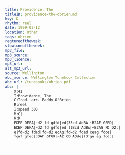 ```yaml
---
title: Providence, The
titleID: providence-the-obrien.md
key: D
rhythm: reel
date: 1999-02-12
location: Other
tags: obrien
regtuneoftheweek:
slowtuneoftheweek:
mp3_file:
mp3_source:
mp3_licence:
mp3_url:
alt_mp3_url:
source: Wellington
abc_source: Wellington Tunebook Collection
abc_url: /tunebooks/obrien.pdf
abc: |
    X:41
    T:Providence, The
    C:Trad. arr. Paddy O'Brien
    R:reel
    I:speed 300
    M:C|
    K:D
    EDEF DEFA|~d2 fd gdfd|ed(3Bcd AdBA|~B2AF GFED|
    EDEF DEFA|~d2 fd gdfd|ed (3Bcd AdBA|~B2AG FD D2:|
    e|fd~d2 fdad|fd~d2 ecAg|fd~d2 fdad|ceag fdde|
    fgaf gfec|dBAF GFGB|~A2 GB ABde|(3fga eg fdd:|
    

---
```

